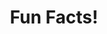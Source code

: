 ---
title: "Fun Facts!"
bg_image: "images/backgrounds/funfact-bg.jpg"
funfacts:
# funfacts item loop
- name : "Years of Experience"
  image : "images/icons/icons8-motherboard-100.png"
  count : "3"
  
# funfacts item loop
- name : "Miles Hiked"
  image : "images/icons/happy.png"
  count : "200"
  
# funfacts item loop
- name : "FINISHED PROJECTS"
  image : "images/icons/project.png"
  count : "20"
  
# funfacts item loop
- name : "CUPS OF COFFEE"
  image : "images/icons/coffee.png"
  count : "400"

# funfacts item loop
- name : "CUPS OF TEA"
  image : "images/icons/coffee.png"
  count : "350"

# funfacts item loop
- name : "EAGLE SCOUT AWARD"
  image : "images/icons/icons8-collectibles-100.png"
  count : "1"

# custom style
custom_class: "" 
custom_attributes: "" 
custom_css: ""
---